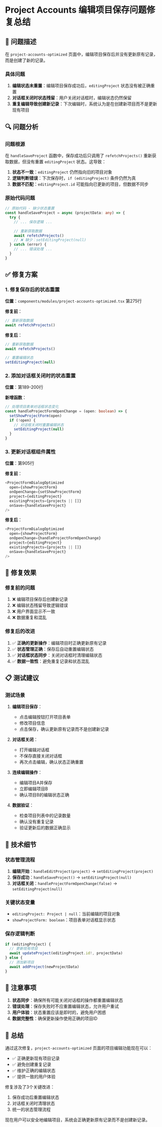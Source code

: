 # Project Accounts 编辑项目保存问题修复总结

## 🐛 问题描述

在 `project-accounts-optimized` 页面中，编辑项目保存后并没有更新原有记录，而是创建了新的记录。

### 具体问题
1. **编辑状态未重置**：编辑项目保存成功后，`editingProject` 状态没有被正确重置
2. **对话框关闭时状态残留**：用户关闭对话框时，编辑状态仍然保留
3. **重复编辑导致创建新记录**：下次编辑时，系统认为是在创建新项目而不是更新现有项目

## 🔍 问题分析

### 问题根源
在 `handleSaveProject` 函数中，保存成功后只调用了 `refetchProjects()` 重新获取数据，但没有重置 `editingProject` 状态。这导致：

1. **状态不一致**：`editingProject` 仍然指向旧的项目对象
2. **逻辑判断错误**：下次保存时，`if (editingProject)` 条件仍然为真
3. **数据不匹配**：`editingProject.id` 可能指向已更新的项目，但数据不同步

### 原始代码问题
```typescript
// 原始代码 - 缺少状态重置
const handleSaveProject = async (projectData: any) => {
  try {
    // ... 保存逻辑 ...
    
    // 重新获取数据
    await refetchProjects()
    // ❌ 缺少：setEditingProject(null)
  } catch (error) {
    // ... 错误处理 ...
  }
}
```

## ✅ 修复方案

### 1. 修复保存后的状态重置

**位置**：`components/modules/project-accounts-optimized.tsx` 第275行

**修复前**：
```typescript
// 重新获取数据
await refetchProjects()
```

**修复后**：
```typescript
// 重新获取数据
await refetchProjects()

// 重置编辑状态
setEditingProject(null)
```

### 2. 添加对话框关闭时的状态重置

**位置**：第189-200行

**新增函数**：
```typescript
// 处理项目表单对话框状态变化
const handleProjectFormOpenChange = (open: boolean) => {
  setShowProjectForm(open)
  if (!open) {
    // 对话框关闭时重置编辑状态
    setEditingProject(null)
  }
}
```

### 3. 更新对话框组件属性

**位置**：第905行

**修复前**：
```typescript
<ProjectFormDialogOptimized
  open={showProjectForm}
  onOpenChange={setShowProjectForm}
  project={editingProject}
  existingProjects={projects || []}
  onSave={handleSaveProject}
/>
```

**修复后**：
```typescript
<ProjectFormDialogOptimized
  open={showProjectForm}
  onOpenChange={handleProjectFormOpenChange}
  project={editingProject}
  existingProjects={projects || []}
  onSave={handleSaveProject}
/>
```

## 🎯 修复效果

### 修复前的问题
1. ❌ 编辑项目保存后创建新记录
2. ❌ 编辑状态残留导致逻辑错误
3. ❌ 用户界面显示不一致
4. ❌ 数据重复和混乱

### 修复后的改进
1. ✅ **正确的更新操作**：编辑项目时正确更新原有记录
2. ✅ **状态管理正确**：保存后自动重置编辑状态
3. ✅ **对话框状态同步**：关闭对话框时清理编辑状态
4. ✅ **数据一致性**：避免重复记录和状态混乱

## 📋 测试建议

### 测试场景
1. **编辑项目保存**：
   - 点击编辑按钮打开项目表单
   - 修改项目信息
   - 点击保存，确认更新原有记录而不是创建新记录

2. **对话框关闭**：
   - 打开编辑对话框
   - 不保存直接关闭对话框
   - 再次点击编辑，确认状态正确重置

3. **连续编辑操作**：
   - 编辑项目A并保存
   - 立即编辑项目B
   - 确认项目B的编辑状态正确

4. **数据验证**：
   - 检查项目列表中的记录数量
   - 确认没有重复记录
   - 验证更新后的数据正确显示

## 🔧 技术细节

### 状态管理流程
1. **编辑开始**：`handleEditProject(project)` → `setEditingProject(project)`
2. **保存成功**：`handleSaveProject()` → `setEditingProject(null)`
3. **对话框关闭**：`handleProjectFormOpenChange(false)` → `setEditingProject(null)`

### 关键状态变量
- `editingProject: Project | null`：当前编辑的项目对象
- `showProjectForm: boolean`：项目表单对话框显示状态

### 保存逻辑判断
```typescript
if (editingProject) {
  // 更新现有项目
  await updateProject(editingProject.id!, projectData)
} else {
  // 添加新项目
  await addProject(newProjectData)
}
```

## 📝 注意事项

1. **状态同步**：确保所有可能关闭对话框的操作都重置编辑状态
2. **错误处理**：保存失败时不应重置编辑状态，允许用户重试
3. **用户体验**：状态重置应该是即时的，避免用户困惑
4. **数据完整性**：确保更新操作使用正确的项目ID

## 🎉 总结

通过这次修复，`project-accounts-optimized` 页面的项目编辑功能现在可以：

- ✅ 正确更新现有项目记录
- ✅ 避免创建重复记录
- ✅ 维护正确的编辑状态
- ✅ 提供一致的用户体验

修复涉及了3个关键改进：
1. 保存成功后重置编辑状态
2. 对话框关闭时清理状态
3. 统一的状态管理流程

现在用户可以安全地编辑项目，系统会正确更新原有记录而不是创建新记录。
